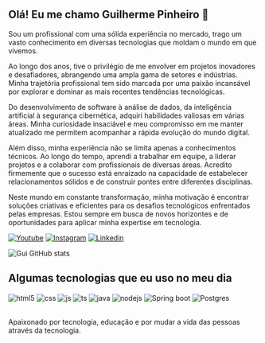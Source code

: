 ## Olá! Eu me chamo Guilherme Pinheiro 👋
Sou um profissional com uma sólida experiência no mercado, trago um vasto conhecimento em diversas tecnologias que moldam o mundo em que vivemos.

Ao longo dos anos, tive o privilégio de me envolver em projetos inovadores e desafiadores, abrangendo uma ampla gama de setores e indústrias. Minha trajetória profissional tem sido marcada por uma paixão incansável por explorar e dominar as mais recentes tendências tecnológicas.

Do desenvolvimento de software à análise de dados, da inteligência artificial à segurança cibernética, adquiri habilidades valiosas em várias áreas. Minha curiosidade insaciável e meu compromisso em me manter atualizado me permitem acompanhar a rápida evolução do mundo digital.

Além disso, minha experiência não se limita apenas a conhecimentos técnicos. Ao longo do tempo, aprendi a trabalhar em equipe, a liderar projetos e a colaborar com profissionais de diversas áreas. Acredito firmemente que o sucesso está enraizado na capacidade de estabelecer relacionamentos sólidos e de construir pontes entre diferentes disciplinas.

Neste mundo em constante transformação, minha motivação é encontrar soluções criativas e eficientes para os desafios tecnológicos enfrentados pelas empresas. Estou sempre em busca de novos horizontes e de oportunidades para aplicar minha expertise em tecnologia.

[![Youtube](https://img.shields.io/badge/YouTube-FF0000?style=for-the-badge&logo=youtube&logoColor=white)](https://www.youtube.com/@code2532/featured)
[![Instagram](https://img.shields.io/badge/Instagram-E4405F?style=for-the-badge&logo=instagram&logoColor=white)](https://www.instagram.com/gui_ruchell/)
[![Linkedin](https://img.shields.io/badge/LinkedIn-0077B5?style=for-the-badge&logo=linkedin&logoColor=white)](https://www.linkedin.com/in/guilherme-pinheiro-b2399520b/)

![Gui GitHub stats](https://github-readme-stats.vercel.app/api?username=GuiRuchell&show_icons=true&theme=dracula&count_private=true)

## Algumas tecnologias que eu uso no meu dia

<div style="display: inline_block">
  <img align="center" alt="html5" src="https://img.shields.io/badge/HTML5-E34F26?style=for-the-badge&logo=html5&logoColor=white" />
  <img align="center" alt="css" src="https://img.shields.io/badge/CSS3-1572B6?style=for-the-badge&logo=css3&logoColor=white" />
  <img align="center" alt="js" src="https://img.shields.io/badge/JavaScript-F7DF1E?style=for-the-badge&logo=javascript&logoColor=black" />
  <img align="center" alt="ts" src="https://img.shields.io/badge/TypeScript-007ACC?style=for-the-badge&logo=typescript&logoColor=white" />
  <img align="center" alt="java" src= "https://img.shields.io/badge/Java-ED8B00?style=for-the-badge&logo=openjdk&logoColor=white" />
  <img align="center" alt="nodejs" src="https://img.shields.io/badge/Node.js-43853D?style=for-the-badge&logo=node.js&logoColor=white" />
  <img align="center" alt="Spring boot" src="https://img.shields.io/badge/Spring-6DB33F?style=for-the-badge&logo=spring&logoColor=white" />
  <img align="center" alt="Postgres" src="https://img.shields.io/badge/PostgreSQL-316192?style=for-the-badge&logo=postgresql&logoColor=white" />
</div><br/>

Apaixonado por tecnologia, educação e por mudar a vida das pessoas através da tecnologia.

